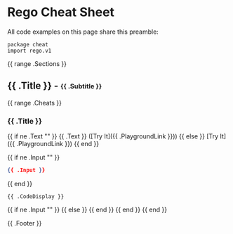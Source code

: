 # Rego Cheat Sheet

<!-- The source of truth for this file's contents is https://github.com/StyraInc/rego-cheat-sheet -->

All code examples on this page share this preamble:

```rego
package cheat
import rego.v1
```
<RunSnippet id="preamble.rego"/>

{{ range .Sections }}
## {{ .Title }} - <sub><sup>{{ .Subtitle }}</sup></sub>

{{ range .Cheats }}
### {{ .Title }} 

{{ if ne .Text "" }}
{{ .Text }} ([Try It]({{ .PlaygroundLink }}))
{{ else }}
[Try It]({{ .PlaygroundLink }})
{{ end }}

{{ if ne .Input "" }}
```json title="input.json"
{{ .Input }}
```
<RunSnippet id="input.{{.Title | urlquery}}.json"/>
{{ end }}

```rego
{{ .CodeDisplay }}
```

{{ if ne .Input "" }}
<RunSnippet command="data.cheat" files="#input.{{.Title | urlquery}}.json" depends="preamble.rego"/>
{{ else }}
<RunSnippet command="data.cheat" depends="preamble.rego"/>
{{ end }}
{{ end }}
{{ end }}

{{ .Footer }}
